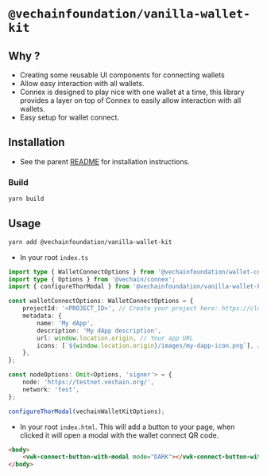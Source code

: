 # `@vechainfoundation/vanilla-wallet-kit`

## Why ?

-   Creating some reusable UI components for connecting wallets
-   Allow easy interaction with all wallets.
-   Connex is designed to play nice with one wallet at a time, this library provides a layer on top of Connex to easily
    allow interaction with all wallets.
-   Easy setup for wallet connect.

## Installation

-   See the parent [README](../../README.md) for installation instructions.

### Build

```bash
yarn build
```

## Usage

```bash
yarn add @vechainfoundation/vanilla-wallet-kit
```

-   In your root `index.ts`

```typescript
import type { WalletConnectOptions } from '@vechainfoundation/wallet-connect';
import type { Options } from '@vechain/connex';
import { configureThorModal } from '@vechainfoundation/vanilla-wallet-kit';

const walletConnectOptions: WalletConnectOptions = {
    projectId: '<PROJECT_ID>', // Create your project here: https://cloud.walletconnect.com/sign-up
    metadata: {
        name: 'My dApp',
        description: 'My dApp description',
        url: window.location.origin, // Your app URL
        icons: [`${window.location.origin}/images/my-dapp-icon.png`], // Your app Icon
    },
};

const nodeOptions: Omit<Options, 'signer'> = {
    node: 'https://testnet.vechain.org/',
    network: 'test',
};

configureThorModal(vechainWalletKitOptions);
```

-   In your root `index.html`. This will add a button to your page, when clicked it will open a modal with the wallet
    connect QR code.

```html
<body>
    <vwk-connect-button-with-modal mode="DARK"></vwk-connect-button-with-modal>
</body>
```
